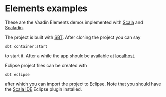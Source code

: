 # Elements examples

These are the Vaadin Elements demos implemented with [Scala](http://scala-lang.org) and [Scaladin](https://github.com/henrikerola/scaladin).

The project is built with [SBT](http://www.scala-sbt.org/). After cloning the project you can say

    sbt container:start

to start it. After a while the app should be available at [localhost](http://localhost:8080).

Eclipse project files can be created with

    sbt eclipse

after which you can import the project to Eclipse. Note that you should have the [Scala IDE](http://scala-ide.org/) Eclipse plugin installed.
